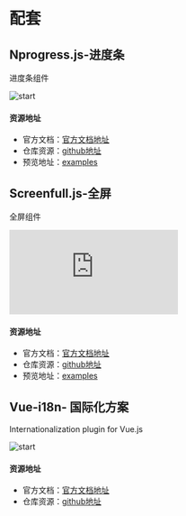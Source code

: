 # 配套
## Nprogress.js-进度条
进度条组件

![start](https://img.shields.io/github/stars/rstacruz/nprogress?style=social)
#### 资源地址
- 官方文档：[官方文档地址](https://github.com/rstacruz/nprogress#readme)
- 仓库资源：[github地址](https://github.com/rstacruz/nprogress)
- 预览地址：[examples](https://ricostacruz.com/nprogress/)

## Screenfull.js-全屏
全屏组件

![start](https://img.shields.io/github/stars/sindresorhus/screenfull.js?style=social)
#### 资源地址
- 官方文档：[官方文档地址](https://github.com/sindresorhus/screenfull.js#readme)
- 仓库资源：[github地址](https://github.com/sindresorhus/screenfull.js)
- 预览地址：[examples](https://sindresorhus.com/screenfull.js/)

## Vue-i18n- 国际化方案
Internationalization plugin for Vue.js

![start](https://img.shields.io/github/stars/kazupon/vue-i18n?style=social)
#### 资源地址
- 官方文档：[官方文档地址](https://kazupon.github.io/vue-i18n/)
- 仓库资源：[github地址](https://github.com/kazupon/vue-i18n)